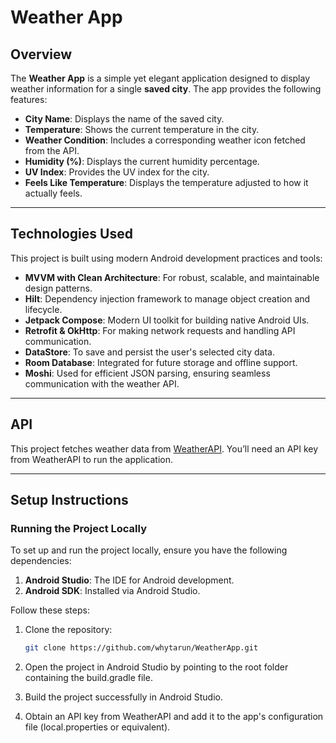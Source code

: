 # Weather App

## Overview
The **Weather App** is a simple yet elegant application designed to display weather information for a single **saved city**. The app provides the following features:

- **City Name**: Displays the name of the saved city.
- **Temperature**: Shows the current temperature in the city.
- **Weather Condition**: Includes a corresponding weather icon fetched from the API.
- **Humidity (%)**: Displays the current humidity percentage.
- **UV Index**: Provides the UV index for the city.
- **Feels Like Temperature**: Displays the temperature adjusted to how it actually feels.

---

## Technologies Used

This project is built using modern Android development practices and tools:

- **MVVM with Clean Architecture**: For robust, scalable, and maintainable design patterns.
- **Hilt**: Dependency injection framework to manage object creation and lifecycle.
- **Jetpack Compose**: Modern UI toolkit for building native Android UIs.
- **Retrofit & OkHttp**: For making network requests and handling API communication.
- **DataStore**: To save and persist the user's selected city data.
- **Room Database**: Integrated for future storage and offline support.
- **Moshi**: Used for efficient JSON parsing, ensuring seamless communication with the weather API.

---

## API
This project fetches weather data from [WeatherAPI](https://www.weatherapi.com/). You’ll need an API key from WeatherAPI to run the application.

---

## Setup Instructions

### Running the Project Locally
To set up and run the project locally, ensure you have the following dependencies:

1. **Android Studio**: The IDE for Android development.
2. **Android SDK**: Installed via Android Studio.

Follow these steps:

1. Clone the repository:
   ```bash
   git clone https://github.com/whytarun/WeatherApp.git
2. Open the project in Android Studio by pointing to the root folder containing the build.gradle file.

3. Build the project successfully in Android Studio.
4. Obtain an API key from WeatherAPI and add it to the app's configuration file (local.properties or equivalent).
